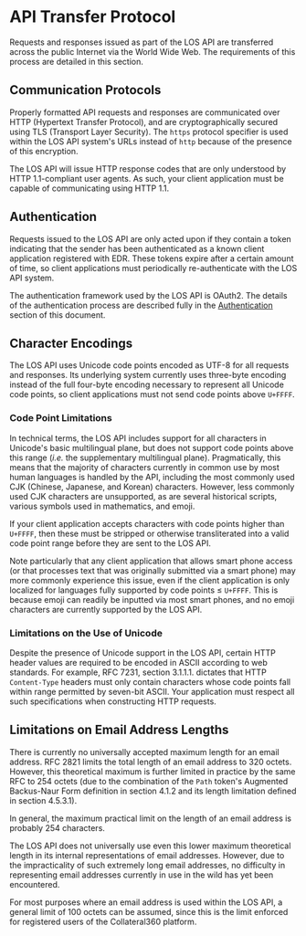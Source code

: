 # API Transfer Protocol

Requests and responses issued as part of the LOS API are
transferred across the public Internet via the World Wide Web.
The requirements of this process are detailed in this section.

## Communication Protocols

Properly formatted API requests and responses are communicated
over HTTP (Hypertext Transfer Protocol), and are cryptographically
secured using TLS (Transport Layer Security). The `https` protocol
specifier is used within the LOS API system's URLs instead of
`http` because of the presence of this encryption.

The LOS API will issue HTTP response codes that are only
understood by HTTP 1.1-compliant user agents. As such, your
client application must be capable of communicating using
HTTP 1.1. 

## Authentication

Requests issued to the LOS API are only acted upon if they
contain a token indicating that the sender has been
authenticated as a known client application registered with
EDR. These tokens expire after a certain amount of time,
so client applications must periodically re-authenticate with
the LOS API system.

The authentication framework used by the LOS API is OAuth2.
The details of the authentication process are described fully
in the [Authentication](authentication.md) section of this
document. 

## Character Encodings

The LOS API uses Unicode code points encoded as UTF-8 for all
requests and responses. Its underlying system currently uses
three-byte encoding instead of the full four-byte encoding
necessary to represent all Unicode code points, so client
applications must not send code points above `U+FFFF`.

### Code Point Limitations

In technical terms, the LOS API includes support for all
characters in Unicode's basic multilingual plane, but does
not support code points above this range (_i.e._ the
supplementary multilingual plane). Pragmatically, this
means that the majority of characters currently in common
use by most human languages is handled by the API, including
the most commonly used CJK (Chinese, Japanese, and Korean)
characters. However, less commonly used CJK characters are
unsupported, as are several historical scripts, various symbols
used in mathematics, and emoji.

If your client application accepts characters with code points
higher than `U+FFFF`, then these must be stripped or otherwise
transliterated into a valid code point range before they are
sent to the LOS API.

Note particularly that any client application that allows
smart phone access (or that processes text that was originally
submitted via a smart phone) may more commonly experience
this issue, even if the client application is only localized
for languages fully supported by code points ≤ `U+FFFF`. This
is because emoji can readily be inputted via most smart
phones, and no emoji characters are currently supported by
the LOS API. 

### Limitations on the Use of Unicode

Despite the presence of Unicode support in the LOS API, certain
HTTP header values are required to be encoded in ASCII according
to web standards. For example, RFC 7231, section 3.1.1.1.
dictates that HTTP `Content-Type` headers must only contain
characters whose code points fall within range permitted by
seven-bit ASCII. Your application must respect all such
specifications when constructing HTTP requests.

## Limitations on Email Address Lengths

There is currently no universally accepted maximum length
for an email address. RFC 2821 limits the total length of
an email address to 320 octets. However, this theoretical
maximum is further limited in practice by the same RFC
to 254 octets (due to the combination of the `Path` token's
Augmented Backus-Naur Form definition in section 4.1.2 and
its length limitation defined in section 4.5.3.1).

In general, the maximum practical limit on the length of an
email address is probably 254 characters.

The LOS API does not universally use even this lower
maximum theoretical length in its internal representations
of email addresses. However, due to the impracticality of
such extremely long email addresses, no difficulty in
representing email addresses currently in use in the wild
has yet been encountered.

For most purposes where an email address is used within
the LOS API, a general limit of 100 octets can be
assumed, since this is the limit enforced for registered
users of the Collateral360 platform.
